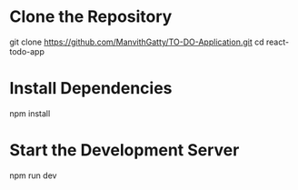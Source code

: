 # Clone the Repository
git clone https://github.com/ManvithGatty/TO-DO-Application.git
cd react-todo-app

# Install Dependencies
npm install


# Start the Development Server
npm run dev
